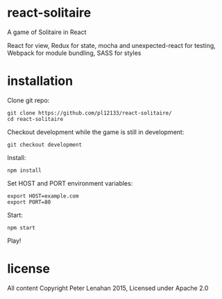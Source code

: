 # react-solitaire
A game of Solitaire in React

React for view, Redux for state, mocha and unexpected-react for testing, Webpack for module bundling, SASS for styles

# installation

Clone git repo:

    git clone https://github.com/pl12133/react-solitaire/
    cd react-solitaire

Checkout development while the game is still in development:

    git checkout development

Install:

    npm install

Set HOST and PORT environment variables:

    export HOST=example.com
    export PORT=80

Start:

    npm start

Play!

# license
All content Copyright Peter Lenahan 2015, Licensed under Apache 2.0
